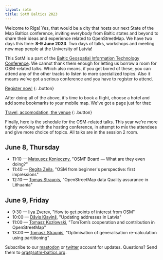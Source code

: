 ```yaml
---
layout: sotm
title: SotM Baltics 2023
---
```

Welcome to Riga! Yes, that would be a city that hosts our next State of the Map Baltics
conference, inviting everybody from Baltic states and beyond to share their ideas
and experience related to OpenStreetMap. We have two days this time: **8-9 June 2023**.
Two days of talks, workshops and meeting new map people at the University of Latvia!

This SotM is a part of the [Baltic Geospatial Information Technology Conference](https://www.balticgitconf.eu/).
We cannot thank them enough for letting us borrow a room for OSM-related talks.
Which also means, if you get bored of these, you can attend any of the other
tracks to listen to more specialized topics. Also it means we've got a serious
conference and you have to register to attend.

[Register now!](https://balticgitconf.eu/registration/)
{: .button}

After doing all of the above, it's time to book a flight, choose a hotel
and add some bookmarks to your mobile map. We've got a page just for that:

[Travel, accomodation, the venue](riga.html)
{: .button}

Finally, here is the schedule for the OSM-related talks. This year we're more tightly working
with the hosting conference, in attempt to mix the attendees and give more choice
of topics. All talks are in the session 2 room.

## June 8, Thursday

* 11:10 — [Mateuscz Konieczny](https://balticgitconf.eu/session/osmf-board/), "OSMF Board — What are they even doing?"
* 11:40 — [Regita Zeila](https://balticgitconf.eu/session/coming-soon-osm2/), "OSM from beginner's perspective: first impressions"
* 12:10 — [Tomas Straupis](https://balticgitconf.eu/session/openstreetmap-data-quality-assurance-in-lithuania/), "OpenStreetMap data Quality assurance in Lithuania"

## June 9, Friday

* 9:30 — [Ilya Zverev](https://balticgitconf.eu/session/how-to-get-points-of-interest-from-osm/), "How to get points of interest from OSM"
* 10:00 — [Dāvis Kļaviņš](https://balticgitconf.eu/session/updating-addresses-in-latvia/), "Updating addresses in Latvia"
* 11:00 — [Tomasz Kozlowski](https://balticgitconf.eu/session/coming-soon-tomtom/), "TomTom’s cooperation and contribution in OpenStreetMap"
* 13:00 — [Tomasz Straupis](https://balticgitconf.eu/session/optimisation-of-generalisation-re-calculation-using-partitioning-2/), "Optimisation of generalisation re-calculation using partitioning"

Subscribe to our [mastodon](https://en.osm.town/@sotmbaltics) or [twitter](https://twitter.com/sotmbaltics)
account for updates.
Questions? Send them to [org@sotm-baltics.org](mailto:org@sotm-baltics.org).
